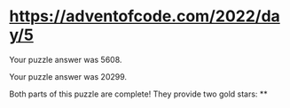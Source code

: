 # https://adventofcode.com/2022/day/5

Your puzzle answer was 5608.

Your puzzle answer was 20299.

Both parts of this puzzle are complete! They provide two gold stars: **
